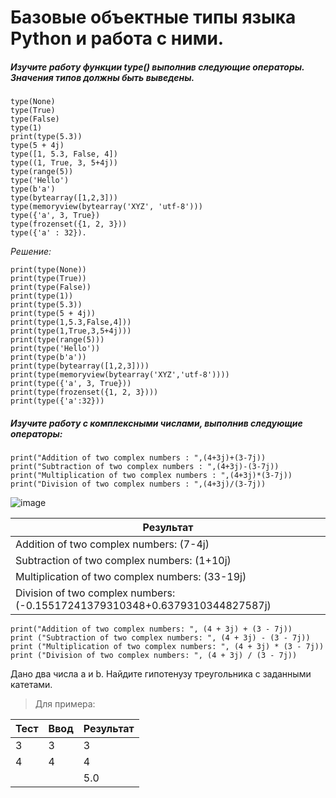 # Базовые объектные типы языка Python и работа с ними.

##### Изучите работу функции type() выполнив следующие операторы. Значения типов должны быть выведены.
```
type(None)
type(True)
type(False)
type(1)
print(type(5.3))
type(5 + 4j)
type([1, 5.3, False, 4])
type((1, True, 3, 5+4j))
type(range(5))
type('Hello')
type(b'a')
type(bytearray([1,2,3]))
type(memoryview(bytearray('XYZ', 'utf-8')))
type({'a', 3, True})
type(frozenset({1, 2, 3}))
type({'a' : 32}).
```

*Решение:*
```
print(type(None))
print(type(True))
print(type(False))
print(type(1))
print(type(5.3))
print(type(5 + 4j))
print(type(1,5.3,False,4]))
print(type(1,True,3,5+4j)))
print(type(range(5)))
print(type('Hello'))
print(type(b'a'))
print(type(bytearray([1,2,3])))
print(type(memoryview(bytearray('XYZ','utf-8'))))
print(type({'a', 3, True}))
print(type(frozenset({1, 2, 3})))
print(type({'a':32}))
```

##### Изучите работу с комплексными числами, выполнив следующие операторы:

```
print("Addition of two complex numbers : ",(4+3j)+(3-7j))
print("Subtraction of two complex numbers : ",(4+3j)-(3-7j))
print("Multiplication of two complex numbers : ",(4+3j)*(3-7j))
print("Division of two complex numbers : ",(4+3j)/(3-7j))
```

![image](https://github.com/tvgVita69/python_begin/assets/98489171/3f0562c4-faf4-45de-8039-c88427709753)


|Результат|
|---------|
|Addition of two complex numbers: (7-4j)
|Subtraction of two complex numbers: (1+10j)
|Multiplication of two complex numbers: (33-19j)
|Division of two complex numbers: (-0.15517241379310348+0.6379310344827587j)


```
print("Addition of two complex numbers: ", (4 + 3j) + (3 - 7j))
print ("Subtraction of two complex numbers: ", (4 + 3j) - (3 - 7j))
print ("Multiplication of two complex numbers: ", (4 + 3j) * (3 - 7j))
print ("Division of two complex numbers: ", (4 + 3j) / (3 - 7j))
```

Дано два числа a и b. Найдите гипотенузу треугольника с заданными катетами.

> Для примера:

Тест | Ввод | Результат
-----|------|----------
3    |3     |3 
4    |4     |4
     |      |5.0 























